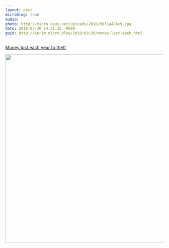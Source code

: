 ```yaml
---
layout: post
microblog: true
audio: 
photo: http://micro.oxus.net/uploads/2018/98f1a476c9.jpg
date: 2018-03-30 14:21:35 -0800
guid: http://kerim.micro.blog/2018/03/30/money-lost-each.html
---
```

[Money lost each year to theft](https://reddit.com/r/dataisbeautiful/comments/88b0be/first_post_money_lost_each_year_to_theft_oc/) 

<img src="http://micro.oxus.net/uploads/2018/98f1a476c9.jpg" width="600" height="600" />
